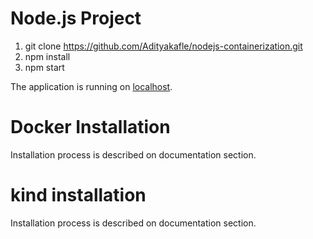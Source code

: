 # Node.js Project

1. git clone https://github.com/Adityakafle/nodejs-containerization.git
2. npm install
3. npm start

The application is running on [localhost](http://localhost:7777).


# Docker Installation
Installation process is described on documentation section.

# kind installation
Installation process is described on documentation section.